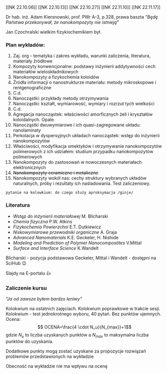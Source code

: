 [[NK 22.10.06]]
[[NK 22.10.13]]
[[NK 22.10.27]]
[[NK 22.11.10]]
[[NK 22.11.17]]


Dr hab. inż. Adam Kiersnowski, prof. PWr
A-3, p.328, prawa baszta
*"Będę Państwa przekonywał, że nanokompozyty nie istnieją"*

Jan Czochralski wielkim fizykiochemikiem był.

### Plan wykładów:
1. Zaj. org - tematyka i zakres wykładu, warunki zaliczenia, literatura, materiały źródłowe
2. Kompozyty konwencjonalne: podstawy inżynierii addytywności cech materiałów wieloskładnikowych
3. Nanokompozyty a fizykochemia koloidów
4. Źródła informacji o nanostrukturze materiału: metody mikroskopowe i rentgenograficzne
5. C.d.
6. Nanocząstki: przykłady metody otrzymywania
7. Nanocząstki: kształt, wymiarowość, wymiary i rozrzut tych wielkości
8. C.d.
9. Agregacja nanocząstek: właściwości amorficznych żeli i kryształów koloidalnych. Opale.
10. Nanocząstki dwuwymiarowe i ich quasi-zagregowane układu: nanolaminaty
11. Perkolacja w dyspersyjnych układach nanocząstek: wstęp do inżynierii nanokompozytów
12. Właściwości, modyfikacja smektyków i otrzymywanie nanokompozytów polimerowych z ich udziałem: studium przypadku nanokompozytów polimerowych
13. Nanokompozyty do zastosowań w nowoczesnych materiałach elektronicznych
14. ~~Nanokompozyty ceramiczne i metaliczne~~
15. Nanokompozyty wokół nas: cechy struktury wybranych układów naturalnych, próby i rezultaty ich naśladowania. Test zaliczeniowy.

`pytanie na kolowkium: do czego służy aproksymacja /ginje/`

### Literatura
* *Wstęp do inżynierii materiałowej* M. Blicharski
* *Chemia fizyczna* P.W. Atkins
* *Fizykochemia Powierzchni* E.T. Dutkiewicz
* *Niskowymiarowe przewodniki organiczne* A. Graja
* *Advanced Nanomaterials* K.E. Geckeler, H. Nishide
* *Modeling and Prediction of Polymer Nanocompostites* V.Mittal
* *Surface and Interface Science* K.Wandelt

Blicharski - pozycja podstawowa
Geckeler, Mittal i Wandelt - dostępni na SciHub :wink: 

Slajdy na E-portalu :+1: 

### Zaliczenie kursu

*"Ja od zawsze byłem bardzo leniwy"*

Kolokwium na ostatnich zajęciach. Kolokwium poprawkowe w trakcie sesji. Kolokwium - test jednokrotnego wyboru, 40 pytań. Bez punktów ujemnych. Ocena: $$ OCENA=\frac{4 \cdot N_u}{N_{max}}+1$$
gdzie $N_u$ to liczba uzyskanych punktów a $N_{max}$ to maksymalna liczba punktów do uzyskania.

Dodatkowe punkty mogą zostać uzyskane za propozycje rozwiązań problemów przedstawionych na wykładzie

Obecność na wykładzie nie ma wpływu na ocenę
